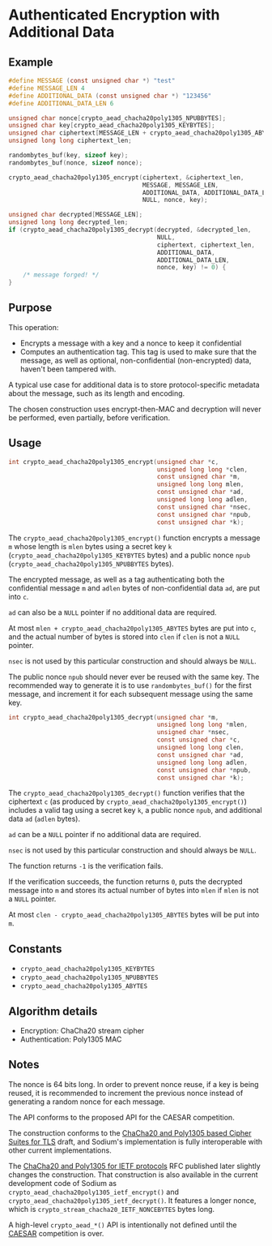 # Authenticated Encryption with Additional Data

## Example

```c
#define MESSAGE (const unsigned char *) "test"
#define MESSAGE_LEN 4
#define ADDITIONAL_DATA (const unsigned char *) "123456"
#define ADDITIONAL_DATA_LEN 6

unsigned char nonce[crypto_aead_chacha20poly1305_NPUBBYTES];
unsigned char key[crypto_aead_chacha20poly1305_KEYBYTES];
unsigned char ciphertext[MESSAGE_LEN + crypto_aead_chacha20poly1305_ABYTES];
unsigned long long ciphertext_len;

randombytes_buf(key, sizeof key);
randombytes_buf(nonce, sizeof nonce);

crypto_aead_chacha20poly1305_encrypt(ciphertext, &ciphertext_len,
                                     MESSAGE, MESSAGE_LEN,
                                     ADDITIONAL_DATA, ADDITIONAL_DATA_LEN,
                                     NULL, nonce, key);

unsigned char decrypted[MESSAGE_LEN];
unsigned long long decrypted_len;
if (crypto_aead_chacha20poly1305_decrypt(decrypted, &decrypted_len,
                                         NULL,
                                         ciphertext, ciphertext_len,
                                         ADDITIONAL_DATA,
                                         ADDITIONAL_DATA_LEN,
                                         nonce, key) != 0) {
    /* message forged! */
}
```

## Purpose

This operation:
- Encrypts a message with a key and a nonce to keep it confidential
- Computes an authentication tag. This tag is used to make sure that the message, as well as optional, non-confidential (non-encrypted) data, haven't been tampered with.

A typical use case for additional data is to store protocol-specific metadata about the message, such as its length and encoding.

The chosen construction uses encrypt-then-MAC and decryption will never be performed, even partially, before verification.

## Usage

```c
int crypto_aead_chacha20poly1305_encrypt(unsigned char *c,
                                         unsigned long long *clen,
                                         const unsigned char *m,
                                         unsigned long long mlen,
                                         const unsigned char *ad,
                                         unsigned long long adlen,
                                         const unsigned char *nsec,
                                         const unsigned char *npub,
                                         const unsigned char *k);
```

The `crypto_aead_chacha20poly1305_encrypt()` function encrypts a message `m` whose length is `mlen` bytes using a secret key `k` (`crypto_aead_chacha20poly1305_KEYBYTES` bytes) and a public nonce `npub` (`crypto_aead_chacha20poly1305_NPUBBYTES` bytes).

The encrypted message, as well as a tag authenticating both the confidential message `m` and `adlen` bytes of non-confidential data `ad`, are put into `c`.

`ad` can also be a `NULL` pointer if no additional data are required.

At most `mlen + crypto_aead_chacha20poly1305_ABYTES` bytes are put into `c`, and the actual number of bytes is stored into `clen` if `clen` is not a `NULL` pointer.

`nsec` is not used by this particular construction and should always be `NULL`.

The public nonce `npub` should never ever be reused with the same key. The recommended way to generate it is to use `randombytes_buf()` for the first message, and increment it for each subsequent message using the same key.

```c
int crypto_aead_chacha20poly1305_decrypt(unsigned char *m,
                                         unsigned long long *mlen,
                                         unsigned char *nsec,
                                         const unsigned char *c,
                                         unsigned long long clen,
                                         const unsigned char *ad,
                                         unsigned long long adlen,
                                         const unsigned char *npub,
                                         const unsigned char *k);
```

The `crypto_aead_chacha20poly1305_decrypt()` function verifies that the ciphertext `c` (as produced by `crypto_aead_chacha20poly1305_encrypt()`) includes a valid tag using a secret key `k`, a public nonce `npub`, and additional data `ad` (`adlen` bytes).

`ad` can be a `NULL` pointer if no additional data are required.

`nsec` is not used by this particular construction and should always be `NULL`.

The function returns `-1` is the verification fails.

If the verification succeeds, the function returns `0`, puts the decrypted message into `m` and stores its actual number of bytes into `mlen` if `mlen` is not a `NULL` pointer.

At most `clen - crypto_aead_chacha20poly1305_ABYTES` bytes will be put into `m`.

## Constants

- `crypto_aead_chacha20poly1305_KEYBYTES`
- `crypto_aead_chacha20poly1305_NPUBBYTES`
- `crypto_aead_chacha20poly1305_ABYTES`

## Algorithm details

- Encryption: ChaCha20 stream cipher
- Authentication: Poly1305 MAC

## Notes

The nonce is 64 bits long. In order to prevent nonce reuse, if a key is being reused, it is recommended to increment the previous nonce instead of generating a random nonce for each message.

The API conforms to the proposed API for the CAESAR competition.

The construction conforms to the [ChaCha20 and Poly1305 based Cipher Suites for TLS](https://tools.ietf.org/html/draft-agl-tls-chacha20poly1305-04) draft, and Sodium's implementation is fully interoperable with other current implementations.

The [ChaCha20 and Poly1305 for IETF protocols](https://tools.ietf.org/html/rfc7539) RFC published later slightly changes the construction.
That construction is also available in the current development code of Sodium as `crypto_aead_chacha20poly1305_ietf_encrypt()` and `crypto_aead_chacha20poly1305_ietf_decrypt()`. It features a longer nonce, which is `crypto_stream_chacha20_IETF_NONCEBYTES` bytes long.

A high-level `crypto_aead_*()` API is intentionally not defined until the [CAESAR](http://competitions.cr.yp.to/caesar.html) competition is over.

